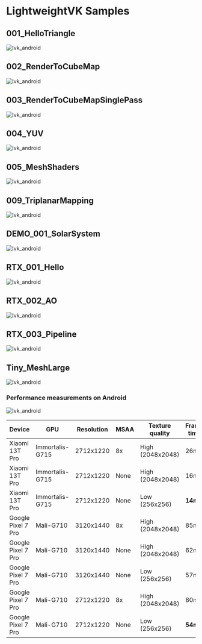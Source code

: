# LightweightVK Samples

## 001_HelloTriangle

![lvk_android](../.github/samples/001_HelloTriangle.jpg)

## 002_RenderToCubeMap

![lvk_android](../.github/samples/002_RenderToCubeMap.jpg)

## 003_RenderToCubeMapSinglePass

![lvk_android](../.github/samples/003_RenderToCubeMapSinglePass.jpg)

## 004_YUV

![lvk_android](../.github/samples/004_YUV.jpg)

## 005_MeshShaders

![lvk_android](../.github/samples/005_MeshShaders.jpg)

## 009_TriplanarMapping

![lvk_android](../.github/samples/009_TriplanarMapping.jpg)

## DEMO_001_SolarSystem

![lvk_android](../.github/screenshot02.jpg)

## RTX_001_Hello

![lvk_android](../.github/samples/006_RayTracingHello.jpg)

## RTX_002_AO

![lvk_android](../.github/samples/007_RayTracingAO.jpg)

## RTX_003_Pipeline

![lvk_android](../.github/samples/008_RayTracingMesh.jpg)

## Tiny_MeshLarge

![lvk_android](../.github/samples/Tiny_MeshLarge.jpg)

### Performance measurements on Android

![lvk_android](../.github/samples/tiny_mesh_large_android.jpg)

|Device|GPU|Resolution|MSAA|Texture quality|Frame time|
|---|---|---|---|---|---|
|Xiaomi 13T Pro|Immortalis-G715|2712x1220|8x|High (2048x2048)|26ms|
|Xiaomi 13T Pro|Immortalis-G715|2712x1220|None|High (2048x2048)|16ms|
|Xiaomi 13T Pro|Immortalis-G715|2712x1220|None|Low (256x256)|**14ms**|
|Google Pixel 7 Pro|Mali-G710|3120x1440|8x|High (2048x2048)|85ms|
|Google Pixel 7 Pro|Mali-G710|3120x1440|None|High (2048x2048)|62ms|
|Google Pixel 7 Pro|Mali-G710|3120x1440|None|Low (256x256)|57ms|
|Google Pixel 7 Pro|Mali-G710|2712x1220|8x|High (2048x2048)|80ms|
|Google Pixel 7 Pro|Mali-G710|2712x1220|None|Low (256x256)|**54ms**|
